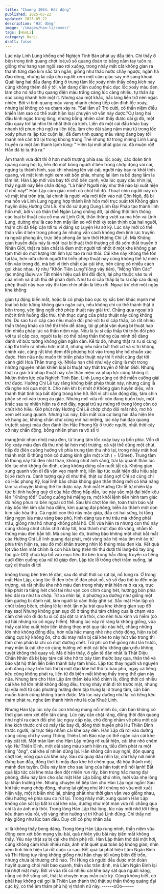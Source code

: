 ```yaml
---
title: "Chương 1064: Hắc động"
published: 2025-05-22
updated: 2025-05-22
description: 'Hắc động'
image: '/images/han-li/cover/'
tags: [HanLi]
category: HanLi
draft: false
---
```


Lúc này Linh Lung khống chế Nghịch Tinh Bàn phát uy đầu tiên.
Chỉ thấy ở bên trong tinh quang chợt loé,vô số quang đoàn to
bằng nắm tay tuôn ra, giống như hang vạn ngôi sao rơi xuống,
trong nháy mắt cắt không gian ra thành từng đạo kim sắc tàn
ngân, giống như thác nước chảy ngược, ngân hà đảo dòng,
nhưng lại cấp cho người xem một cảm giác say mê sảng khoái.
Quái lang hai đầu đang đứng ở trung tâm lốc xoáy nhìn thấy công
kích này cũng không thèm để ý tới, vẫn đang điên cuồng thúc dục
lốc xoáy màu đen, làm cho nó hấp thụ quang điện màu trắng càng
lúc càng nhiều, tự thân áp súc cũng nhanh hơn một ít.
Nhưng sau một khắc, hắc lang liền trở nên ngạc nhiên.
Bởi vì tinh quang màu vàng nhanh chóng tiếp cận đỉnh lốc xoáy,
nhưng lại không có va chạm xảy ra.
"Sai lầm ư? Trò cười, có thần niệm điều khiển làm sao có thể xuất
hiện loại chuyện vớ vẩn này được."Cự lang hai đầu kinh ngạc
trong lòng, nhưng bỗng nhiên cảm thấy được cái gì đó, một đầu
quay trở lại nhìn thì nhất thời cả kinh.
Liền đó một cái đầu khác bay nhanh tới phun chú ngữ ra liên tiếp,
làm cho dải sáng năm màu từ trong lốc xoáy phun ra lập tức cuộn
lại, đã đem tinh quang màu vàng đang bay tới mạnh mẽ cản trở
lại trong khong trung
Thế nhưng từ trong miệng Linh Lung truyền ra một âm thanh lạnh
lùng:
" Hiện tại mới phát giác ra, đã muộn rồi! Hắn đã bị ta thả ra."

Âm thanh vừa dứt thì ở hơn mười trượng phía sau lốc xoáy, các
đoàn tinh quang cùng hội tụ, liền đó một bóng người ở bên trong
chớp động vài cái, ngưng tụ thành hình, sau khi nhoáng lên vài
cái, người này bay ra khỏi tinh quang, vẻ mặt kinh nghi xem xét
bốn phía, nhưng lại làm ra bộ dạng lấm la lấm lét.
Hàn Lập mới vừa bay tới chỗ bên cạnh, vừa lúc quay dầu nhìn
lại, thấy người này liền chấn động.
"Là hắn? Người này như thế nào lại xuất hiện ở chỗ này!" Hàn
Lập cảm giác mình có chút hồ đồ.
Thoạt nhìn người này có vẻ mặt khá tròn trịa, lại chính là người
vừa mới tiến vào núi Côn Ngô, đã bị ma hồn và Linh Lung ngưng
hợp thành linh hồn mới trục xuất tới Không gian huyền
diệu,Hướng Chi Lễ. Khi đó sử dụng Dung Linh Đại Pháp tạo
thành linh hồn mới, bởi vì có thân thể Ngân Lang chống đỡ, lại
đồng thời tinh thông các loại bí thuật của cổ ma và Linh Giới, thần
thông vượt xa ma hồn và Linh Lung, dường như là cao hơn mấy
lần so với thời kỳ toàn thịnh của hai người, thậm chí đã tiếp cận
tới tu vi đáng sợ Luyện Hư sơ kỳ.
Lúc này mới có thể thân vẫn ở bên trong phong ấn nhưng vẫn
cách không đem linh lực truyền ra ngoài phong ấn, trực tiếp
phong ấn tạm thời Hướng Chi Lễ.
Mà Không gian huyền diệu này là một loại bí thuật thời thượng cổ
đã sớm thất truyền ở Nhân Giới, thật ra bản chất là đem một
người tới nhốt ở một khe không gian tạm thời do một lượng lớn
linh lực tạo ra mà thôi. Cái khe này không thể tồn tại lâu, hơn nữa
chính người thi triển phép thuật này cũng không thể tự mình tiến
vào trong đó, mà bởi vì tính chất của cái khe, nên cũng có nhiều
cách gọi khác nhau, tỷ như "Khốn Tiên Lung"(lồng vây tiên),
"Mộng Yểm Các" (ác mộng lầu)v.v.v
Tất nhiên hiệu quả khi đối địch, lại phụ thuộc vào tu vi của mình
và địch thủ để phân định.
Như tu sĩ cấp thấp bị tu sĩ cấp cao dùng phép thuật này bao vây
thì tám chín phần là tiêu rồi. Ngoại trừ chờ một ngày khe không

gian tự động biến mất, hoặc là có pháp bảo cực kỳ sắc bén khác
mạnh mẽ loại bỏ bức tường không gian ngăn cản, nếu không chỉ
có thể thành thật ở bên trong, yên lặng ngồi chờ phép thuật này
giải trừ.
Chẳng qua ngoại trừ một ít tình huống đặc thù, tính thực dụng
của pháp thuật này cũng không lớn. Dù sao tu sĩ cấp cao nếu
muốn đối phó với tu sĩ cấp thấp, có rất nhiều thần thông khác có
thể thi triển dễ dàng, tội gì phải vận dụng bí thuật hao tổn nhiều
pháp lực và thần niệm này. Nếu là tu sĩ cấp thấp thi triển đối phó
với tu sĩ cấp cao, người ta lại có thể bằng thần thông của mình dễ
dàng đánh vỡ bức tường không gian ngăn cản.
Kể từ đó, nhưng thật ra ru sĩ cùng cấp thi triển ra nhiều hơn một
ít, nhưng nếu nắm bắt thời cơ và vị trí không chính xác, cũng rất
khó đem đối phương hút vào trong khe hở chuẩn xác được. Hơn
nữa nếu muốn thi triển pháp thuật này thì ít nhất cũng đạt tới
cảnh giới Hoá Thần trung kỳ.
Nhiều hạn chế như vậy cũng là một trong những nguyên nhân
khiến loại bí thuật này thất truyền ở Nhân Giới.
Nhưng thật ra giải trừ pháp thuật này cần thần niệm và pháp lực
cũng không ít. Mượn thêm lực của Nghịch Tinh Bàn, Linh Lung
cũng có thể miễn cưỡng giải trừ được.
Hướng Chi Lễ tuy rằng không biết phép thuật này, nhưng cũng là
đã nghe nói qua một ít. Cho nên khi bị nhốt ở Không gian huyền
diệu, vẫn thành thật tĩnh toạ bất động trong khe hở. Bởi vì chỉ cần
động đậy, tám chin phần sẽ rơi vào trong ảo giác. Nhưng mới vừa
rồi còn đang buồn bực, một khắc sau tự nhiên hiện ra ở nơi đây,
ngoại trừ sự mừng rỡ trong lòng còn có chút khó hiểu.
Giờ phút này Hướng Chi Lễ chớp chớp đôi mắt nhỏ, mơ hồ xem
xét xung quanh.
Nhưng lúc này, bốn mắt của cự lang hai đầu hiện lên vẻ hung ác,
không chần chừ cùng mở hai miệng, lúc này hai đạo quang
trụ(cột sáng) màu đen đánh lên Hắc Phong Kỳ ở trước người,
nhất thời cây cờ này chấn động, bỗng nhiên phun ra vô số ti

mang(mũi nhọn nhỏ) màu đen, từ trung tâm lốc xoáy bay ra bốn
phía.
Vốn dĩ lốc xoáy màu đen đã thu nhỏ lại hơn một trượng, cả vật
thể dừng một chút, tiếp đó điên cuồng hướng về phía trung tâm
thu nhỏ lại, trong nháy mắt hoá thành một lỗ thủng tròn có đường
kính gần một xích ( = 1/3met).
Trung tâm lỗ thủng này tối đen như than, không chút ánh sáng,
trái lại quanh thân lúc lớn lúc nhỏ không ổn định, cũng không
dừng cắn nuốt tất cả. Không gian xung quanh vốn dĩ đã vặn vẹo
mạnh mẽ, liền lập tức xuất hiện dấu hiệu sắp bị xé rách ra.
Cảnh tượng quỷ dị như thế, thật sự đáng sợ! Chỉ sợ cũng chỉ có
Hắc phong Kỳ, loại linh bảo chứa không gian thần thông mới có
khả năng làm ra chuyện không thể tin được này.
Ánh mắt Hướng Chi lễ tự nhiên lập tức bị tình huống quỷ dị của
hắc động hấp dẫn, lúc này sắc mặt đại biến kêu lên "Không tốt!"
Cuống cuồng hé miệng ra, một khối lệnh tiễn hình tam giác đỏ
hồng phun ra bên ngoài cơ thể. Sau khi chợt lóe lên, toàn thân
bảo vật này bốc lên kim sắc hỏa diễm, kim quang đại phóng, biến
ảo thành một con kim sắc hỏa thú.
Cả người con thú này mặc giáp, đầu có hai sừng, bị tầng tầng
ngọn lửa màu vàng bao phủ, hình dáng tựa như trâu mà không
phải trâu, giống như hổ nhưng không phải hổ. Chỉ vừa hiện ra
nhưng con thú này cũng không chút chần chờ nhảy tới, hoá thành
một đạo đỏ vàng, nhằm lỗ thủng màu đen bắn tới.
Mà cùng lúc đó, trường bào không một chút bắt mắt của Hướng
Chi Lễ linh quang đại phát, một vòng bảo hộ màu tím mờ ảo từ
phía trên hiện ra, sau đó mới khẩn trương nhìn lỗ thủng màu đen
kia.
Kết quả lọt vào tầm mắt chính là con hỏa lang (trên thì thú dưới
thì lang-bó tay ông tác giả-DG) chưa kịp bổ vào mục tiêu thì bên
trong hắc động truyền ra tiếng cười điên cuồng của nữ tử giáp
đen. Lập tức lỗ trống chợt trầm xuống, lại quỷ dị thuấn di tới

không trung bên trên tế đàn, sau đó nhất thời co rút lại, nổ tung
ra.
Ở trong mắt Hàn Lập, cùng lúc lỗ đen trên tế đàn phát nổ, vô số
đạo thô to đến mấy trượng, và rất nhiều khe nhỏ màu đen trong
nháy mắt hiên ra ở xa xa, trực tiếp phát ra tiếng hét chói tai như
vạn con chim cùng hét, hướngg bốn phía kéo dài ra như tia chớp.
Từ xa nhìn lại, ở phương xa dường như giống một tấm gương bị
đánh nát, làm người ta cảm thấy ghê sợ.
Sắc mặt Hàn lập có chút trắng bệch, chẵng lẽ lại một lần nữa trải
qua khe không gian sụp đổ hay sao!
Nhưng không gian sụp đổ ở tầng thứ tám chẳng qua là chạm vào
cấm chế vốn dĩ do tu sĩ cổ đại dặt ra mà thôi, cho nên hữu kinh vô
hiểm (có sợ hãi nhưng ko có nguy hiểm). Nhưng lúc này rõ ràng
là không giống, vừa thấy cái khe xuất hiện liền không theo một
quy tắc nào hết, chẵng những lớn nhỏ không đồng đều, hơn nữa
hắc mang nhè nhẹ chớp động, hiện ra bộ dáng cực kỳ không ổn,
cho dù may mắn bị cái khe to này hút vào trong thì tám chín phần
là chỉ có một đường chết.
Trừ phi có thể giống như lần trước, may mắn là cái khe có cùng
hướng với một cái tiểu không gian,nếu không tuyệt không thể
quay về.
Mà ở hắn thấy, ở gần tế đàn nhất là Thất Diệu Chân Nhân đã bị
bảy tám cái khe hở to bảy tám thước bay qua, thân thể và bảo vật
hộ thân liền biến thành bảy tám khúc. Lập tức thay người và
nguyên anh đang chạy trốn tức thì bị một đạo khe hỡ thô to bao
phủ, ngay cả tiếng kêu cũng không phát ra, liền từ đó biến mất
không thấy trong thế gian này nữa.
Nhưng làm cho Hàn Lập âm thầm kêu khổ chính là, đồng thời có
nhiều cái khe hở lớn nhất không đồng đều, trong nháy mắt đi tới
trước mặt, nhưng lại vừa mới từ các phương hướng đem tập
trung lại ở trung tâm, căn bản muốn tránh cũng không tránh
được. Mà lúc này dường như lại có tiếng kêu thảm phát ra, nghe
âm thanh hình như là của Khuê Linh.

Nhưng Hàn lập lúc này ốc còn không mang nổi mình ốc, căn bản
không có thời gian xem xét đến tận cùng. Lúc này cắn chặt răng,
đồng thời độn quang như nghĩ ra cách đối phó lúc nguy cấp này,
chủ động nhằm về phía một cái khe kích thước chỉ có mấy tấc
bay đi, đồng thời huyền phù Hư Thiên Đỉnh trước người, lại trực
tiếp nhằm cái khe bay đến.
Hàn Lập đã rơi vào đường cùng cũng chỉ hy vọng Thông Thiên
Linh Bảo này có thể ngăn cản cái khe này căt tới.
Một màn làm cho Hàn Lập mừng rỡ xuất hiện, cái khe nhỏ chém
vào Hư Thiên Đỉnh, một dải sáng màu xanh hiện ra, tiểu đỉnh phát
ra một tiếng "ông", cái khe sĩ nhiên dừng lại.
Hắn không cần suy nghĩ, độn quang chợt loé, vòng qua cái khe
này. Sau đó quay đầu nhìn lại, chỉ thấy nơi mình đứng ban đầu,
đồng thời bị mấy đạo khe hở chém qua, đã hóa thành một mảnh
đen tuyền.
Điều này làm cho sau lưng của hắn toát mồ hôi lạnh!
Bất quá lập tức cái khe màu đen đột nhiên run rẩy, bên trong hắc
mang đại phóng, điều này làm cho sắc mặt Hàn Lập bỗng khó
nhìn, mới vừa nhẹ lòng lại khẩn trương lên.
Nhưng chuyện kế tiếp làm cho Hàn Lập ngơ ngẩn!
Sau khi hắc mang chớp động, nhưng lại giống như khi chúng nó
vừa mới xuất hiện vậy, một ít biến nhỏ lại, phảng phất như thời
gian vặn vẹo giống nhau, đều hướng về phía sau co rút lại.
Trong nháy mắt, xung quanh Hàn Lập không còn sót lại bất kì cái
khe nào, dường như một màn vừa rồi chẳng qua chỉ là ảo ảnh mà
thôi.
Trong lòng Hàn Lập thả lỏng, lúc này mới nhớ tới tiếng kêu thảm
vừa rồi, vội vàng nhìn hướng vị trí Khuê Linh đứng.
Chỉ thấy nơi này giông như lúc ban đầu. Duy chỉ có phụ nhân xấu

xí là không thấy bong dáng.
Trong lòng Hàn Lập rung mình, thần niệm vừa động xem xét bổn
mạng yêu bài, quả nhiên yêu bài này biến mất không thấy. Yêu
này thật sự bị cái khe thôn phệ rồi.
Hàn Lập thầm thở dài một hơi, cũng không cảm khái nhiều nữa,
ánh mắt quét qua toàn bộ không gian, nhìn xem tình hình hiện tại
rốt cuộc ra sao.
Kết quả lại phát hiện Lâm Ngân Bình và Thi Hùng tuy rằng không
giống như hắn chạy tới vùng biên để trốn, nhưng chưa bị thương
chỗ nào.
Thi Hùng cả người đều được một đoàn huyết quang chói mắt bao
quanh, thần sắc trấn định, mà Lâm Ngân Bình lại tái nhợt mặt
mày. Bởi vì vừa rồi có nhiều cái khe bay sát qua người nàng,
nằng có thể sống sót, thật là chuyện may mắn cực kỳ.
Cũng không biết, có phải hay không cái gọi là Thiên Lan thánh thú
thật sự thần thông quảng đại cực kỳ, có thể âm thầm phù hộ vị
thánh nữ này.
------oOo------
